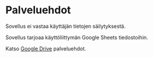 # Palveluehdot

Sovellus ei vastaa käyttäjän tietojen säilytyksestä.

Sovellus tarjoaa käyttöliittymän Google Sheets tiedostoihin.

Katso [Google Drive](https://www.google.com/drive/) palveluehdot.


